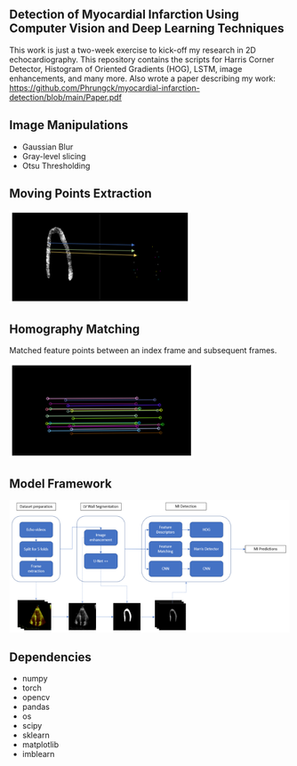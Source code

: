 ## Detection of Myocardial Infarction Using Computer Vision and Deep Learning Techniques
This work is just a two-week exercise to kick-off my research in 2D echocardiography. This repository contains the scripts for Harris Corner Detector, Histogram of Oriented Gradients (HOG), LSTM, image enhancements, and many more. Also wrote a paper describing my work: https://github.com/Phrungck/myocardial-infarction-detection/blob/main/Paper.pdf

## Image Manipulations
* Gaussian Blur
* Gray-level slicing
* Otsu Thresholding

## Moving Points Extraction
![alt text](https://github.com/Phrungck/myocardial-infarction-detection/blob/main/points.PNG)

## Homography Matching
Matched feature points between an index frame and subsequent frames.

![alt text](https://github.com/Phrungck/myocardial-infarction-detection/blob/main/homography.PNG)

## Model Framework
![alt text](https://github.com/Phrungck/myocardial-infarction-detection/blob/main/framework.PNG)

## Dependencies
* numpy
* torch
* opencv
* pandas
* os
* scipy
* sklearn
* matplotlib
* imblearn
